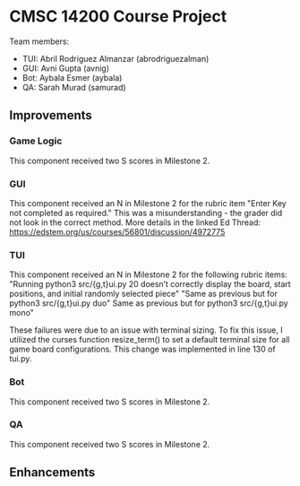# CMSC 14200 Course Project

Team members:
- TUI: Abril Rodriguez Almanzar (abrodriguezalman)
- GUI: Avni Gupta (avnig)
- Bot: Aybala Esmer (aybala)
- QA: Sarah Murad (samurad)

## Improvements

### Game Logic
This component received two S scores in Milestone 2.

### GUI
This component received an N in Milestone 2 for the rubric item "Enter Key not completed as required." This was a misunderstanding - the grader did not look in the correct method. More details in the linked Ed Thread: https://edstem.org/us/courses/56801/discussion/4972775

### TUI
This component received an N in Milestone 2 for the following rubric items:
"Running python3 src/{g,t}ui.py 20 doesn’t correctly display the board, start positions, and initial randomly selected piece"
"Same as previous but for python3 src/{g,t}ui.py duo"
Same as previous but for python3 src/{g,t}ui.py mono"

These failures were due to an issue with terminal sizing. To fix this issue, I utilized the curses function resize_term() to set a default terminal size for all game board configurations. This change was implemented in line 130 of tui.py.

### Bot
This component received two S scores in Milestone 2.

### QA
This component received two S scores in Milestone 2.


## Enhancements
